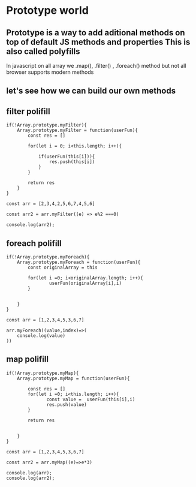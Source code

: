 # Prototype world

## Prototype is a way to add aditional methods on top of default JS methods and properties This is also called polyfills

 In javascript on all array we .map(), .filter() , .foreach() method but not all browser supports modern methods

## let's see how we can build our own methods 

## filter polifill
```
if(!Array.prototype.myFilter){
    Array.prototype.myFilter = function(userFun){
        const res = []

        for(let i = 0; i<this.length; i++){

            if(userFun(this[i])){
                res.push(this[i])
            }
        }

        return res
    }
}

const arr = [2,3,4,2,5,6,7,4,5,6]

const arr2 = arr.myFilter((e) => e%2 ===0)

console.log(arr2);

```
## foreach polifill
```
if(!Array.prototype.myForeach){
    Array.prototype.myForeach = function(userFun){
        const originalArray = this

        for(let i =0; i<originalArray.length; i++){
                userFun(originalArray[i],i)
        }


    }
}

const arr = [1,2,3,4,5,3,6,7]

arr.myForeach((value,index)=>(
    console.log(value)
))

```
## map polifill
```
if(!Array.prototype.myMap){
    Array.prototype.myMap = function(userFun){

        const res = []
        for(let i =0; i<this.length; i++){
               const value =  userFun(this[i],i)
               res.push(value)
        }

        return res


    }
}

const arr = [1,2,3,4,5,3,6,7]

const arr2 = arr.myMap((e)=>e*3)

console.log(arr);
console.log(arr2);



```
